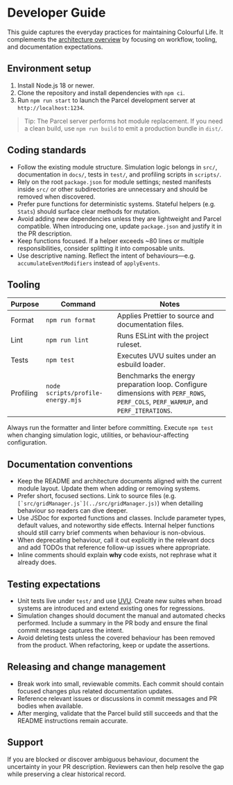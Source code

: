 # Developer Guide

This guide captures the everyday practices for maintaining Colourful Life. It
complements the [architecture overview](architecture-overview.md) by focusing on
workflow, tooling, and documentation expectations.

## Environment setup

1. Install Node.js 18 or newer.
2. Clone the repository and install dependencies with `npm ci`.
3. Run `npm run start` to launch the Parcel development server at
   `http://localhost:1234`.

> Tip: The Parcel server performs hot module replacement. If you need a clean
> build, use `npm run build` to emit a production bundle in `dist/`.

## Coding standards

- Follow the existing module structure. Simulation logic belongs in `src/`,
  documentation in `docs/`, tests in `test/`, and profiling scripts in
  `scripts/`.
- Rely on the root `package.json` for module settings; nested manifests inside
  `src/` or other subdirectories are unnecessary and should be removed when
  discovered.
- Prefer pure functions for deterministic systems. Stateful helpers (e.g.
  `Stats`) should surface clear methods for mutation.
- Avoid adding new dependencies unless they are lightweight and Parcel
  compatible. When introducing one, update `package.json` and justify it in the
  PR description.
- Keep functions focused. If a helper exceeds ~80 lines or multiple
  responsibilities, consider splitting it into composable units.
- Use descriptive naming. Reflect the intent of behaviours—e.g. `accumulateEventModifiers`
  instead of `applyEvents`.

## Tooling

| Purpose   | Command                           | Notes                                                                                                                             |
| --------- | --------------------------------- | --------------------------------------------------------------------------------------------------------------------------------- |
| Format    | `npm run format`                  | Applies Prettier to source and documentation files.                                                                               |
| Lint      | `npm run lint`                    | Runs ESLint with the project ruleset.                                                                                             |
| Tests     | `npm test`                        | Executes UVU suites under an esbuild loader.                                                                                      |
| Profiling | `node scripts/profile-energy.mjs` | Benchmarks the energy preparation loop. Configure dimensions with `PERF_ROWS`, `PERF_COLS`, `PERF_WARMUP`, and `PERF_ITERATIONS`. |

Always run the formatter and linter before committing. Execute `npm test` when
changing simulation logic, utilities, or behaviour-affecting configuration.

## Documentation conventions

- Keep the README and architecture documents aligned with the current module
  layout. Update them when adding or removing systems.
- Prefer short, focused sections. Link to source files (e.g.
  ``[`src/gridManager.js`](../src/gridManager.js)``) when detailing
  behaviour so readers can dive deeper.
- Use JSDoc for exported functions and classes. Include parameter types,
  default values, and noteworthy side effects. Internal helper functions should
  still carry brief comments when behaviour is non-obvious.
- When deprecating behaviour, call it out explicitly in the relevant docs and
  add TODOs that reference follow-up issues where appropriate.
- Inline comments should explain **why** code exists, not rephrase what it
  already does.

## Testing expectations

- Unit tests live under `test/` and use [UVU](https://github.com/lukeed/uvu).
  Create new suites when broad systems are introduced and extend existing ones
  for regressions.
- Simulation changes should document the manual and automated checks performed.
  Include a summary in the PR body and ensure the final commit message captures
  the intent.
- Avoid deleting tests unless the covered behaviour has been removed from the
  product. When refactoring, keep or update the assertions.

## Releasing and change management

- Break work into small, reviewable commits. Each commit should contain focused
  changes plus related documentation updates.
- Reference relevant issues or discussions in commit messages and PR bodies when
  available.
- After merging, validate that the Parcel build still succeeds and that the
  README instructions remain accurate.

## Support

If you are blocked or discover ambiguous behaviour, document the uncertainty in
your PR description. Reviewers can then help resolve the gap while preserving a
clear historical record.
